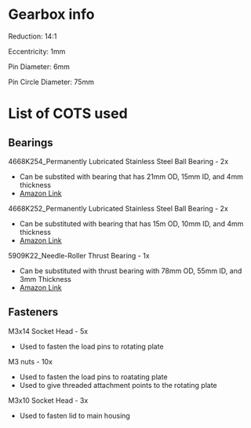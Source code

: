 # Gearbox info

Reduction: 14:1

Eccentricity: 1mm

Pin Diameter: 6mm

Pin Circle Diameter: 75mm

# List of COTS used
## Bearings
4668K254_Permanently Lubricated Stainless Steel Ball Bearing - 2x
- Can be substited with bearing that has 21mm OD, 15mm ID, and 4mm thickness
- [Amazon Link](https://www.amazon.com/uxcell-6702-2RS-Groove-Bearings-Double/dp/B082PS2R61/ref=sr_1_3?crid=39OUROXB5XYRO&keywords=6702%2Bbearing&qid=1702320641&sprefix=6702%2Bbea%2Caps%2C137&sr=8-3&th=1)

4668K252_Permanently Lubricated Stainless Steel Ball Bearing - 2x
- Can be substituted with bearing that has 15m OD, 10mm ID, and 4mm thickness
- [Amazon Link](https://www.amazon.com/uxcell-6700-2RS-Groove-Bearings-Double/dp/B082PR3DFZ/ref=sr_1_12_sspa?crid=2UQXHCAAANRS&keywords=amazon%2B10mm%2Bid%2Bbearing&qid=1703806567&sprefix=amazon%2B10mm%2Bid%2Bbearin%2Caps%2C212&sr=8-12-spons&sp_csd=d2lkZ2V0TmFtZT1zcF9tdGY&th=1)

5909K22_Needle-Roller Thrust Bearing - 1x
-  Can be substituted with thrust bearing with 78mm OD, 55mm ID, and 3mm Thickness
-  [Amazon Link](https://www.amazon.com/uxcell-AXK5578-Bearings-Diameter-Thickness/dp/B07GC7VWMM/ref=pd_ybh_a_sccl_16/139-5555057-8218607?pd_rd_w=pbjRp&content-id=amzn1.sym.67f8cf21-ade4-4299-b433-69e404eeecf1&pf_rd_p=67f8cf21-ade4-4299-b433-69e404eeecf1&pf_rd_r=GSECETJXQZNBSY2999Z8&pd_rd_wg=rzvdu&pd_rd_r=afa8d6f2-3885-418f-8772-712bc8637551&pd_rd_i=B07GC7VWMM&th=1)

## Fasteners
M3x14 Socket Head - 5x
- Used to fasten the load pins to rotating plate

M3 nuts - 10x
- Used to fasten the load pins to roatating plate
- Used to give threaded attachment points to the rotating plate

M3x10 Socket Head - 3x
- Used to fasten lid to main housing




